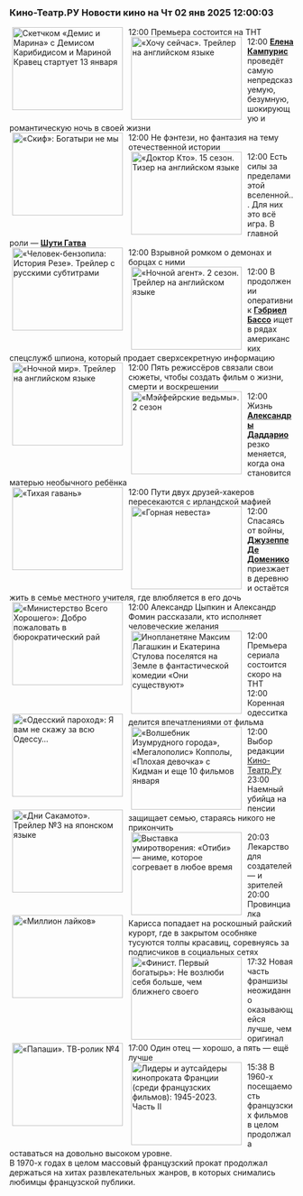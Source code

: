 <h3>Кино-Театр.РУ Новости кино на Чт 02 янв 2025 12:00:03</h3>
<div class="rssn table">
  <span class="smaller gray hspace">12:00</span>
  <a href="https://www.kino-teatr.ru/kino/news/y2025/1-2/36440/" title="Скетчком «Демис и Марина» с Демисом Карибидисом и Мариной Кравец стартует 13 января"><img src="https://www.kino-teatr.ru/news/0/4/36440/poster.jpg" width="196" height="147" align="left" hspace="5" style="margin: 0px 10px 0px 5px" alt="Скетчком «Демис и Марина» с Демисом Карибидисом и Мариной Кравец стартует 13 января"/></a>Премьера состоится на ТНТ
</div>
<div class="rssn table">
  <span class="smaller gray hspace">12:00</span>
  <a href="https://www.kino-teatr.ru/video/44948/" title="«Хочу сейчас». Трейлер на английском языке"><img src="https://www.kino-teatr.ru/video/8/4/44948/poster.jpg" width="196" height="147" align="left" hspace="5" style="margin: 0px 10px 0px 5px" alt="«Хочу сейчас». Трейлер на английском языке"/></a><a href=https://www.kino-teatr.ru/kino/acter/w/hollywood/452168/works/ target=_blank><strong>Елена Кампурис</strong></a> проведёт самую непредсказуемую, безумную, шокирующую и романтическую ночь в своеи&#774; жизни
</div>
<div class="rssn table">
  <span class="smaller gray hspace">12:00</span>
  <a href="https://www.kino-teatr.ru/kino/art/tv/4928/" title="«Скиф»: Богатыри не мы"><img src="https://www.kino-teatr.ru/art/8/2/4928/poster.jpg" width="196" height="147" align="left" hspace="5" style="margin: 0px 10px 0px 5px" alt="«Скиф»: Богатыри не мы"/></a>Не фэнтези, но фантазия на тему отечественной истории
</div>
<div class="rssn table">
  <span class="smaller gray hspace">12:00</span>
  <a href="https://www.kino-teatr.ru/video/44856/" title="«Доктор Кто». 15 сезон. Тизер на английском языке"><img src="https://www.kino-teatr.ru/video/6/5/44856/poster.jpg" width="196" height="147" align="left" hspace="5" style="margin: 0px 10px 0px 5px" alt="«Доктор Кто». 15 сезон. Тизер на английском языке"/></a>Есть силы за пределами этой вселенной... Для них это всё игра. В главной роли — <a href=https://www.kino-teatr.ru/kino/acter/m/euro/500314/bio/ target=_blank><strong>Шути Гатва</strong></a>
</div>
<div class="rssn table">
  <span class="smaller gray hspace">12:00</span>
  <a href="https://www.kino-teatr.ru/video/44772/" title="«Человек-бензопила: История Резе». Трейлер с русскими субтитрами"><img src="https://www.kino-teatr.ru/video/2/7/44772/poster.jpg" width="196" height="147" align="left" hspace="5" style="margin: 0px 10px 0px 5px" alt="«Человек-бензопила: История Резе». Трейлер с русскими субтитрами"/></a>Взрывной ромком о демонах и борцах с ними
</div>
<div class="rssn table">
  <span class="smaller gray hspace">12:00</span>
  <a href="https://www.kino-teatr.ru/video/44851/" title="«Ночной агент». 2 сезон. Трейлер на английском языке"><img src="https://www.kino-teatr.ru/video/1/5/44851/poster.jpg" width="196" height="147" align="left" hspace="5" style="margin: 0px 10px 0px 5px" alt="«Ночной агент». 2 сезон. Трейлер на английском языке"/></a>В продолжении оперативник <a href=https://www.kino-teatr.ru/kino/acter/m/hollywood/315861/works/ target=_blank><strong>Гэбриел Бассо</strong></a> ищет в рядах американских спецслужб шпиона, который продает сверхсекретную информацию
</div>
<div class="rssn table">
  <span class="smaller gray hspace">12:00</span>
  <a href="https://www.kino-teatr.ru/video/44792/" title="«Ночной мир». Трейлер на английском языке"><img src="https://www.kino-teatr.ru/video/2/9/44792/poster.jpg" width="196" height="147" align="left" hspace="5" style="margin: 0px 10px 0px 5px" alt="«Ночной мир». Трейлер на английском языке"/></a>Пять режиссёров связали свои сюжеты, чтобы создать фильм о жизни, смерти и воскрешении
</div>
<div class="rssn table">
  <span class="smaller gray hspace">12:00</span>
  <a href="https://www.kino-teatr.ru/video/44962/" title="«Мэйфейрские ведьмы». 2 сезон"><img src="https://www.kino-teatr.ru/video/2/6/44962/poster.jpg" width="196" height="147" align="left" hspace="5" style="margin: 0px 10px 0px 5px" alt="«Мэйфейрские ведьмы». 2 сезон"/></a>Жизнь <a href=https://www.kino-teatr.ru/kino/acter/w/hollywood/86994/bio/ target=_blank><strong>Александры Даддарио</strong></a> резко меняется, когда она становится матерью необычного ребёнка
</div>
<div class="rssn table">
  <span class="smaller gray hspace">12:00</span>
  <a href="https://www.kino-teatr.ru/video/44963/" title="«Тихая гавань»"><img src="https://www.kino-teatr.ru/video/3/6/44963/poster.jpg" width="196" height="147" align="left" hspace="5" style="margin: 0px 10px 0px 5px" alt="«Тихая гавань»"/></a>Пути двух друзей-хакеров пересекаются с ирландской мафией
</div>
<div class="rssn table">
  <span class="smaller gray hspace">12:00</span>
  <a href="https://www.kino-teatr.ru/video/45026/" title="«Горная невеста»"><img src="https://www.kino-teatr.ru/video/6/2/45026/poster.jpg" width="196" height="147" align="left" hspace="5" style="margin: 0px 10px 0px 5px" alt="«Горная невеста»"/></a>Спасаясь от войны, <a href=https://www.kino-teatr.ru/kino/acter/m/euro/516723/bio/ target=_blank><strong>Джузеппе Де Доменико</strong></a> приезжает в деревню и остаётся жить в семье местного учителя, где влюбляется в его дочь
</div>
<div class="rssn table">
  <span class="smaller gray hspace">12:00</span>
  <a href="https://www.kino-teatr.ru/kino/art/serial/7733/" title="«Министерство Всего Хорошего»: Добро пожаловать в бюрократический рай"><img src="https://www.kino-teatr.ru/art/3/3/7733/poster.jpg" width="196" height="147" align="left" hspace="5" style="margin: 0px 10px 0px 5px" alt="«Министерство Всего Хорошего»: Добро пожаловать в бюрократический рай"/></a>Александр Цыпкин и Александр Фомин рассказали, кто исполняет человеческие желания
</div>
<div class="rssn table">
  <span class="smaller gray hspace">12:00</span>
  <a href="https://www.kino-teatr.ru/kino/news/y2025/1-1/36439/" title="Инопланетяне Максим Лагашкин и Екатерина Стулова поселятся на Земле в фантастической комедии «Они существуют»"><img src="https://www.kino-teatr.ru/news/9/3/36439/poster.jpg" width="196" height="147" align="left" hspace="5" style="margin: 0px 10px 0px 5px" alt="Инопланетяне Максим Лагашкин и Екатерина Стулова поселятся на Земле в фантастической комедии «Они существуют»"/></a>Премьера сериала состоится скоро на ТНТ
</div>
<div class="rssn table">
  <span class="smaller gray hspace">12:00</span>
  <a href="https://www.kino-teatr.ru/kino/art/tv/5552/" title="«Одесский пароход»: Я вам не скажу за всю Одессу…"><img src="https://www.kino-teatr.ru/art/2/5/5552/poster.jpg" width="196" height="147" align="left" hspace="5" style="margin: 0px 10px 0px 5px" alt="«Одесский пароход»: Я вам не скажу за всю Одессу…"/></a>Коренная одесситка делится впечатлениями от фильма
</div>
<div class="rssn table">
  <span class="smaller gray hspace">12:00</span>
  <a href="https://www.kino-teatr.ru/blog/y2025/1-1/2000/" title="«Волшебник Изумрудного города», «Мегалополис» Копполы, «Плохая девочка» с Кидман и еще 10 фильмов января"><img src="https://www.kino-teatr.ru/blog/0/0/2000/poster.jpg" width="196" height="147" align="left" hspace="5" style="margin: 0px 10px 0px 5px" alt="«Волшебник Изумрудного города», «Мегалополис» Копполы, «Плохая девочка» с Кидман и еще 10 фильмов января"/></a>Выбор редакции <a href=https://www.kino-teatr.ru/ target=_blank>Кино-Театр.Ру</a>
</div>
<div class="rssn table">
  <span class="smaller gray hspace">23:00</span>
  <a href="https://www.kino-teatr.ru/video/44671/" title="«Дни Сакамото». Трейлер №3 на японском языке"><img src="https://www.kino-teatr.ru/video/1/7/44671/poster.jpg" width="196" height="147" align="left" hspace="5" style="margin: 0px 10px 0px 5px" alt="«Дни Сакамото». Трейлер №3 на японском языке"/></a>Наемный убийца на пенсии защищает семью, стараясь никого не прикончить
</div>
<div class="rssn table">
  <span class="smaller gray hspace">20:03</span>
  <a href="https://www.kino-teatr.ru/kino/art/animation/7736/" title="Выставка умиротворения: «Отиби» — аниме, которое согревает в любое время"><img src="https://www.kino-teatr.ru/art/6/3/7736/poster.jpg" width="196" height="147" align="left" hspace="5" style="margin: 0px 10px 0px 5px" alt="Выставка умиротворения: «Отиби» — аниме, которое согревает в любое время"/></a>Лекарство для создателей — и зрителей
</div>
<div class="rssn table">
  <span class="smaller gray hspace">20:00</span>
  <a href="https://www.kino-teatr.ru/video/44805/" title="«Миллион лайков»"><img src="https://www.kino-teatr.ru/video/5/0/44805/poster.jpg" width="196" height="147" align="left" hspace="5" style="margin: 0px 10px 0px 5px" alt="«Миллион лайков»"/></a>Провинциалка Карисса попадает на роскошный райский курорт, где в закрытом особняке тусуются толпы красавиц, соревнуясь за подписчиков в социальных сетях
</div>
<div class="rssn table">
  <span class="smaller gray hspace">17:32</span>
  <a href="https://www.kino-teatr.ru/kino/art/pr/7734/" title="«Финист. Первый богатырь»: Не возлюби себя больше, чем ближнего своего"><img src="https://www.kino-teatr.ru/art/4/3/7734/poster.jpg" width="196" height="147" align="left" hspace="5" style="margin: 0px 10px 0px 5px" alt="«Финист. Первый богатырь»: Не возлюби себя больше, чем ближнего своего"/></a>Новая часть франшизы неожиданно оказывающейся лучше, чем оригинал
</div>
<div class="rssn table">
  <span class="smaller gray hspace">17:00</span>
  <a href="https://www.kino-teatr.ru/video/44801/" title="«Папаши». ТВ-ролик №4"><img src="https://www.kino-teatr.ru/video/1/0/44801/poster.jpg" width="196" height="147" align="left" hspace="5" style="margin: 0px 10px 0px 5px" alt="«Папаши». ТВ-ролик №4"/></a>Один отец — хорошо, а пять — ещё лучше
</div>
<div class="rssn table">
  <span class="smaller gray hspace">15:38</span>
  <a href="https://www.kino-teatr.ru/kino/art/kino/7654/" title="Лидеры и аутсайдеры кинопроката Франции (среди французских фильмов): 1945-2023. Часть II"><img src="https://www.kino-teatr.ru/art/4/5/7654/poster.jpg" width="196" height="147" align="left" hspace="5" style="margin: 0px 10px 0px 5px" alt="Лидеры и аутсайдеры кинопроката Франции (среди французских фильмов): 1945-2023. Часть II"/></a>В 1960-х посещаемость французских фильмов в целом продолжала оставаться на довольно высоком уровне.<br />
В 1970-х годах в целом массовый французский прокат продолжал держаться на хитах развлекательных жанров, в которых снимались любимцы французской публики.
</div>